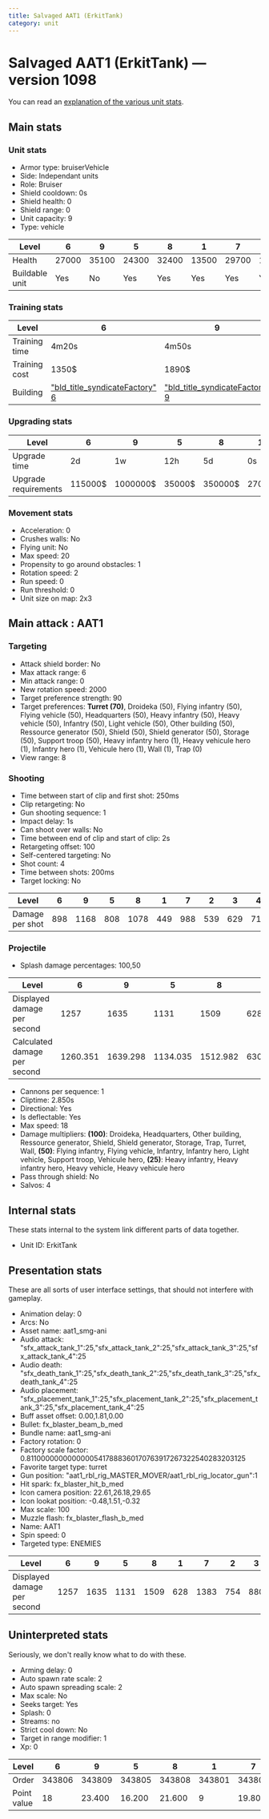 ```yaml
---
title: Salvaged AAT1 (ErkitTank)
category: unit
---
```


# Salvaged AAT1 (ErkitTank) — version 1098

You can read an [explanation  of the various unit stats](unitexplained.md).

## Main stats

### Unit stats

  * Armor type: bruiserVehicle
  * Side: Independant units
  * Role: Bruiser
  * Shield cooldown: 0s
  * Shield health: 0
  * Shield range: 0
  * Unit capacity: 9
  * Type: vehicle

|Level         |6    |9    |5    |8    |1    |7    |2    |3    |4    |10   |
|--------------|-----|-----|-----|-----|-----|-----|-----|-----|-----|-----|
|Health        |27000|35100|24300|32400|13500|29700|16200|18900|21600|40500|
|Buildable unit|Yes  |No   |Yes  |Yes  |Yes  |Yes  |Yes  |Yes  |Yes  |No   |


### Training stats

|Level        |6                                                      |9                                                      |5                                                      |8                                                      |1                                                      |7                                                      |2                                                      |3                                                      |4                                                      |10                                                      |
|-------------|-------------------------------------------------------|-------------------------------------------------------|-------------------------------------------------------|-------------------------------------------------------|-------------------------------------------------------|-------------------------------------------------------|-------------------------------------------------------|-------------------------------------------------------|-------------------------------------------------------|--------------------------------------------------------|
|Training time|4m20s                                                  |4m50s                                                  |4m10s                                                  |4m40s                                                  |3m30s                                                  |4m30s                                                  |3m40s                                                  |3m50s                                                  |4m                                                     |5m                                                      |
|Training cost|1350$                                                  |1890$                                                  |1170$                                                  |1710$                                                  |450$                                                   |1530$                                                  |630$                                                   |810$                                                   |990$                                                   |2070$                                                   |
|Building     |["bld_title_syndicateFactory" 6](syndicateFactory.html)|["bld_title_syndicateFactory" 9](syndicateFactory.html)|["bld_title_syndicateFactory" 5](syndicateFactory.html)|["bld_title_syndicateFactory" 8](syndicateFactory.html)|["bld_title_syndicateFactory" 1](syndicateFactory.html)|["bld_title_syndicateFactory" 7](syndicateFactory.html)|["bld_title_syndicateFactory" 2](syndicateFactory.html)|["bld_title_syndicateFactory" 3](syndicateFactory.html)|["bld_title_syndicateFactory" 4](syndicateFactory.html)|["bld_title_syndicateFactory" 10](syndicateFactory.html)|


### Upgrading stats

|Level               |6      |9       |5     |8      |1    |7      |2    |3    |4     |10      |
|--------------------|-------|--------|------|-------|-----|-------|-----|-----|------|--------|
|Upgrade time        |2d     |1w      |12h   |5d     |0s   |3d     |45m  |2h   |6h    |1w3d    |
|Upgrade requirements|115000$|1000000$|35000$|350000$|2700$|175000$|3000$|6000$|15000$|2000000$|


### Movement stats

  * Acceleration: 0
  * Crushes walls: No
  * Flying unit: No
  * Max speed: 20
  * Propensity to go around obstacles: 1
  * Rotation speed: 2
  * Run speed: 0
  * Run threshold: 0
  * Unit size on map: 2x3

## Main attack : AAT1

### Targeting

  * Attack shield border: No
  * Max attack range: 6
  * Min attack range: 0
  * New rotation speed: 2000
  * Target preference strength: 90
  * Target preferences: **Turret (70)**, Droideka (50), Flying infantry (50), Flying vehicle (50), Headquarters (50), Heavy infantry (50), Heavy vehicle (50), Infantry (50), Light vehicle (50), Other building (50), Ressource generator (50), Shield (50), Shield generator (50), Storage (50), Support troop (50), Heavy infantry hero (1), Heavy vehicule hero (1), Infantry hero (1), Vehicule hero (1), Wall (1), Trap (0)
  * View range: 8

### Shooting

  * Time between start of clip and first shot: 250ms
  * Clip retargeting: No
  * Gun shooting sequence: 1
  * Impact delay: 1s
  * Can shoot over walls: No
  * Time between end of clip and start of clip: 2s
  * Retargeting offset: 100
  * Self-centered targeting: No
  * Shot count: 4
  * Time between shots: 200ms
  * Target locking: No

|Level          |6  |9   |5  |8   |1  |7  |2  |3  |4  |10  |
|---------------|---|----|---|----|---|---|---|---|---|----|
|Damage per shot|898|1168|808|1078|449|988|539|629|719|1347|


### Projectile

  * Splash damage percentages: 100,50

|Level                       |6       |9       |5       |8       |1      |7       |2      |3      |4       |10      |
|----------------------------|--------|--------|--------|--------|-------|--------|-------|-------|--------|--------|
|Displayed damage per second |1257    |1635    |1131    |1509    |628    |1383    |754    |880    |1006    |1885    |
|Calculated damage per second|1260.351|1639.298|1134.035|1512.982|630.175|1386.667|756.491|882.807|1009.123|1890.526|


  * Cannons per sequence: 1
  * Cliptime: 2.850s
  * Directional: Yes
  * Is deflectable: Yes
  * Max speed: 18
  * Damage multipliers: **(100)**: Droideka, Headquarters, Other building, Ressource generator, Shield, Shield generator, Storage, Trap, Turret, Wall, **(50)**: Flying infantry, Flying vehicle, Infantry, Infantry hero, Light vehicle, Support troop, Vehicule hero, **(25)**: Heavy infantry, Heavy infantry hero, Heavy vehicle, Heavy vehicule hero
  * Pass through shield: No
  * Salvos: 4

## Internal stats

These stats internal to the system link different parts of data together.

  * Unit ID: ErkitTank

## Presentation stats

These are all sorts of user interface settings, that should not interfere with gameplay.

  * Animation delay: 0
  * Arcs: No
  * Asset name: aat1_smg-ani
  * Audio attack: "sfx_attack_tank_1":25,"sfx_attack_tank_2":25,"sfx_attack_tank_3":25,"sfx_attack_tank_4":25
  * Audio death: "sfx_death_tank_1":25,"sfx_death_tank_2":25,"sfx_death_tank_3":25,"sfx_death_tank_4":25
  * Audio placement: "sfx_placement_tank_1":25,"sfx_placement_tank_2":25,"sfx_placement_tank_3":25,"sfx_placement_tank_4":25
  * Buff asset offset: 0.00,1.81,0.00
  * Bullet: fx_blaster_beam_b_med
  * Bundle name: aat1_smg-ani
  * Factory rotation: 0
  * Factory scale factor: 0.81100000000000005417888360170763917267322540283203125
  * Favorite target type: turret
  * Gun position: "aat1_rbl_rig_MASTER_MOVER/aat1_rbl_rig_locator_gun":1
  * Hit spark: fx_blaster_hit_b_med
  * Icon camera position: 22.61,26.18,29.65
  * Icon lookat position: -0.48,1.51,-0.32
  * Max scale: 100
  * Muzzle flash: fx_blaster_flash_b_med
  * Name: AAT1
  * Spin speed: 0
  * Targeted type: ENEMIES

|Level                      |6   |9   |5   |8   |1  |7   |2  |3  |4   |10  |
|---------------------------|----|----|----|----|---|----|---|---|----|----|
|Displayed damage per second|1257|1635|1131|1509|628|1383|754|880|1006|1885|


## Uninterpreted stats

Seriously, we don't really know what to do with these.

  * Arming delay: 0
  * Auto spawn rate scale: 2
  * Auto spawn spreading scale: 2
  * Max scale: No
  * Seeks target: Yes
  * Splash: 0
  * Streams: no
  * Strict cool down: No
  * Target in range modifier: 1
  * Xp: 0

|Level      |6     |9     |5     |8     |1     |7     |2     |3     |4     |10    |
|-----------|------|------|------|------|------|------|------|------|------|------|
|Order      |343806|343809|343805|343808|343801|343807|343802|343803|343804|343810|
|Point value|18    |23.400|16.200|21.600|9     |19.800|10.800|12.600|14.400|27    |


